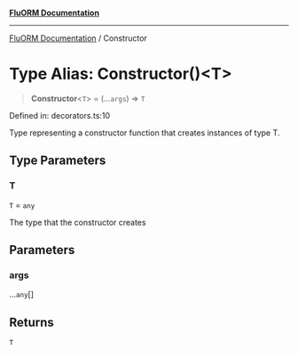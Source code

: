 [**FluORM Documentation**](../README.md)

***

[FluORM Documentation](../globals.md) / Constructor

# Type Alias: Constructor()\<T\>

> **Constructor**\<`T`\> = (...`args`) => `T`

Defined in: decorators.ts:10

Type representing a constructor function that creates instances of type T.

## Type Parameters

### T

`T` = `any`

The type that the constructor creates

## Parameters

### args

...`any`[]

## Returns

`T`
